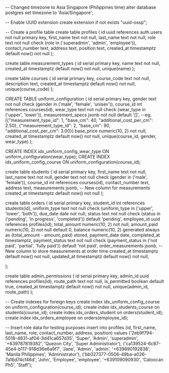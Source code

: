 -- Changed timezone to Asia Singapore (Philippines time)
alter database postgres
set timezone to 'Asia/Singapore';

-- Enable UUID extension
create extension if not exists "uuid-ossp";

-- Create a profile table
create table profiles (
    id uuid references auth.users not null primary key,
    first_name text not null,
    last_name text not null,
    role text not null check (role in ('superadmin', 'admin', 'employee')),
    contact_number text,
    address text,
    position text,
    created_at timestamptz default now() not null
);

create table measurement_types (
    id serial primary key,
    name text not null,
    created_at timestamptz default now() not null,
    unique(name)
);

create table courses (
    id serial primary key,
    course_code text not null,
    description text,
    created_at timestamptz default now() not null,
    unique(course_code)
);

CREATE TABLE uniform_configuration (
    id serial primary key,
    gender text not null check (gender in ('male', 'female', 'unisex')),
    course_id int references courses(id),
    wear_type text not null check (wear_type in ('upper', 'lower')),
    measurement_specs jsonb not null default '[]', 
    --eg. [{"measurement_type_id": 1, "base_cm": 40, "additional_cost_per_cm": 2.50}, {"measurement_type_id": 2, "base_cm": 90, "additional_cost_per_cm": 3.00}]
    base_price numeric(10, 2) not null,
    created_at timestamptz default now() not null,
    unique(course_id, gender, wear_type)
);

CREATE INDEX idx_uniform_config_wear_type ON uniform_configuration(wear_type);
CREATE INDEX idx_uniform_config_course ON uniform_configuration(course_id);

create table students (
    id serial primary key,
    first_name text not null,
    last_name text not null,
    gender text not null check (gender in ('male', 'female')),
    course_id int references courses(id),
    contact_number text,
    address text,
    measurements jsonb, -- New column for measurements
    created_at timestamptz default now() not null
);

create table orders (
    id serial primary key,
    student_id int references students(id),
    uniform_type text not null check (uniform_type in ('upper', 'lower', 'both')),
    due_date date not null,
    status text not null check (status in ('pending', 'in progress', 'completed')) default 'pending',
    employee_id uuid references profiles(id),
    total_amount numeric(10, 2) not null,
    amount_paid numeric(10, 2) not null default 0,
    balance numeric(10, 2) generated always as (total_amount - amount_paid) stored,
    payment_date date,
    completed_at timestamptz,
    payment_status text not null check (payment_status in ('not paid', 'partial', 'fully paid')) default 'not paid',
    order_measurements jsonb, -- New column to store measurements at order time
    created_at timestamptz default now() not null,
    updated_at timestamptz default now() not null,
    
);

create table admin_permissions (
    id serial primary key,
    admin_id uuid references profiles(id),
    route_path text not null,
    is_permitted boolean default true,
    created_at timestamptz default now() not null,
    unique(admin_id, route_path)
);

-- Create indexes for foreign keys
create index idx_uniform_config_course on uniform_configuration(course_id);
create index idx_students_course on students(course_id);
create index idx_orders_student on orders(student_id);
create index idx_orders_employee on orders(employee_id);

-- Insert role data for testing purposes
insert into profiles (id, first_name, last_name, role, contact_number, address, position)
values 
    ('2eb9f794-5018-4831-af04-3d41ca657d35', 'Super', 'Admin', 'superadmin', '+639787819382', 'Quezon City', 'Super Administrator'),
    ('ca139524-6c87-45e4-b117-918d36e6a9f7', 'Jane', 'Admin', 'admin', '+639890192838', 'Manila Philippines', 'Administrator'),
    ('bb027377-0506-49ba-a026-7a16d74cf46d', 'John', 'Employee', 'employee', '+639109090930', 'Caloocan Ph5', 'Staff');